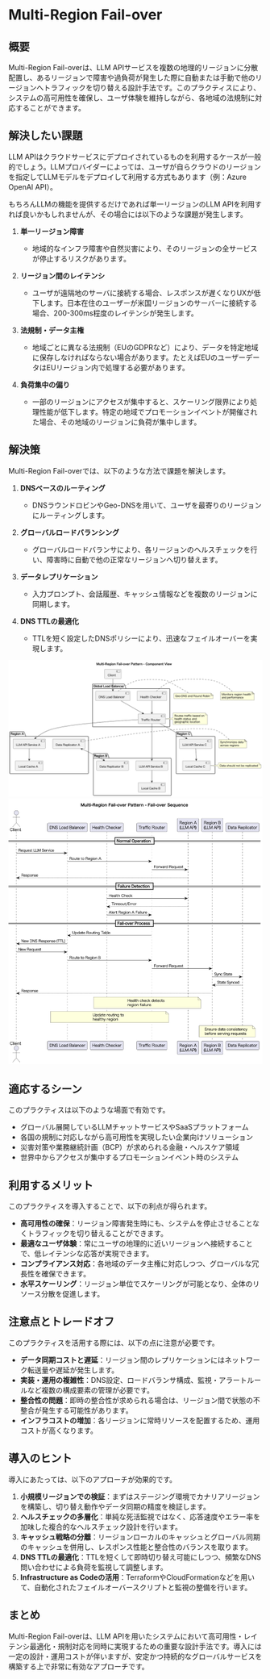 # Multi-Region Fail-over

## 概要

Multi-Region Fail-overは、LLM APIサービスを複数の地理的リージョンに分散配置し、あるリージョンで障害や過負荷が発生した際に自動または手動で他のリージョンへトラフィックを切り替える設計手法です。このプラクティスにより、システムの高可用性を確保し、ユーザ体験を維持しながら、各地域の法規制に対応することができます。

## 解決したい課題

LLM APIはクラウドサービスにデプロイされているものを利用するケースが一般的でしょう。LLMプロバイダーによっては、ユーザが自らクラウドのリージョンを指定してLLMモデルをデプロイして利用する方式もあります（例：Azure OpenAI API）。

もちろんLLMの機能を提供するだけであれば単一リージョンのLLM APIを利用すれば良いかもしれませんが、その場合には以下のような課題が発生します。

1. **単一リージョン障害**
   - 地域的なインフラ障害や自然災害により、そのリージョンの全サービスが停止するリスクがあります。

2. **リージョン間のレイテンシ**
   - ユーザが遠隔地のサーバに接続する場合、レスポンスが遅くなりUXが低下します。日本在住のユーザーが米国リージョンのサーバーに接続する場合、200-300ms程度のレイテンシが発生します。

3. **法規制・データ主権**
   - 地域ごとに異なる法規制（EUのGDPRなど）により、データを特定地域に保存しなければならない場合があります。たとえばEUのユーザーデータはEUリージョン内で処理する必要があります。

4. **負荷集中の偏り**
   - 一部のリージョンにアクセスが集中すると、スケーリング限界により処理性能が低下します。特定の地域でプロモーションイベントが開催された場合、その地域のリージョンに負荷が集中します。

## 解決策

Multi-Region Fail-overでは、以下のような方法で課題を解決します。

1. **DNSベースのルーティング**
   - DNSラウンドロビンやGeo-DNSを用いて、ユーザを最寄りのリージョンにルーティングします。

2. **グローバルロードバランシング**
   - グローバルロードバランサにより、各リージョンのヘルスチェックを行い、障害時に自動で他の正常なリージョンへ切り替えます。

3. **データレプリケーション**
   - 入力プロンプト、会話履歴、キャッシュ情報などを複数のリージョンに同期します。

4. **DNS TTLの最適化**
   - TTLを短く設定したDNSポリシーにより、迅速なフェイルオーバーを実現します。

![img](uml/images/multi_region_fail_over_pattern.png)
![img](uml/images/multi_region_fail_over_sequence.png)

## 適応するシーン

このプラクティスは以下のような場面で有効です。

- グローバル展開しているLLMチャットサービスやSaaSプラットフォーム
- 各国の規制に対応しながら高可用性を実現したい企業向けソリューション
- 災害対策や業務継続計画（BCP）が求められる金融・ヘルスケア領域
- 世界中からアクセスが集中するプロモーションイベント時のシステム

## 利用するメリット

このプラクティスを導入することで、以下の利点が得られます。

- **高可用性の確保**：リージョン障害発生時にも、システムを停止させることなくトラフィックを切り替えることができます。
- **最適なユーザ体験**：常にユーザの地理的に近いリージョンへ接続することで、低レイテンシな応答が実現できます。
- **コンプライアンス対応**：各地域のデータ主権に対応しつつ、グローバルな冗長性を確保できます。
- **水平スケーリング**：リージョン単位でスケーリングが可能となり、全体のリソース分散を促進します。

## 注意点とトレードオフ

このプラクティスを活用する際には、以下の点に注意が必要です。

- **データ同期コストと遅延**：リージョン間のレプリケーションにはネットワーク転送量や遅延が発生します。
- **実装・運用の複雑性**：DNS設定、ロードバランサ構成、監視・アラートルールなど複数の構成要素の管理が必要です。
- **整合性の問題**：即時の整合性が求められる場合は、リージョン間で状態の不整合が発生する可能性があります。
- **インフラコストの増加**：各リージョンに常時リソースを配置するため、運用コストが高くなります。

## 導入のヒント

導入にあたっては、以下のアプローチが効果的です。

1. **小規模リージョンでの検証**：まずはステージング環境でカナリアリージョンを構築し、切り替え動作やデータ同期の精度を検証します。
2. **ヘルスチェックの多層化**：単純な死活監視ではなく、応答速度やエラー率を加味した複合的なヘルスチェック設計を行います。
3. **キャッシュ戦略の分離**：リージョンローカルのキャッシュとグローバル同期のキャッシュを併用し、レスポンス性能と整合性のバランスを取ります。
4. **DNS TTLの最適化**：TTLを短くして即時切り替え可能にしつつ、頻繁なDNS問い合わせによる負荷を監視して調整します。
5. **Infrastructure as Codeの活用**：TerraformやCloudFormationなどを用いて、自動化されたフェイルオーバースクリプトと監視の整備を行います。

## まとめ

Multi-Region Fail-overは、LLM APIを用いたシステムにおいて高可用性・レイテンシ最適化・規制対応を同時に実現するための重要な設計手法です。導入には一定の設計・運用コストが伴いますが、安定かつ持続的なグローバルサービスを構築する上で非常に有効なアプローチです。
